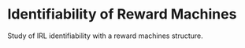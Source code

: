 # Identifiability of Reward Machines

Study of IRL identifiability with a reward machines structure.
